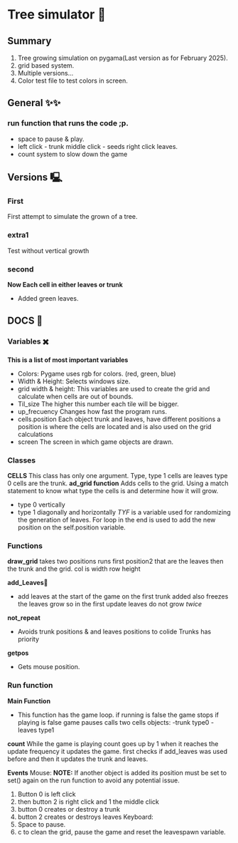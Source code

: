 # Tree simulator 🌳
## Summary
1. Tree growing simulation on pygama(Last version as for February 2025).
2. grid based system.
3. Multiple versions...
4. Color test file to test colors in screen.
## General ✨✨
### run function that runs the code ;p.
- space to pause & play.
- left click - trunk middle click - seeds right click leaves.
- count system to slow down the game
## Versions 🖳
### First
First attempt to simulate the grown of a tree.
### extra1
Test without vertical growth
### second
**Now Each cell in either leaves or trunk**
- Added green leaves.
## DOCS 📓
### Variables ✖️
**This is a list of most important variables**
- Colors: 
Pygame uses rgb for colors. (red, green, blue)
- Width & Height:
Selects windows size.
- grid width & height:
This variables are used to create the grid and calculate when cells are out of bounds.
- Til_size
The higher this number each tile will be bigger. 
- up_frecuency
Changes how fast the program runs. 
- cells.position 
Each object trunk and leaves, have different positions a position is where the cells are located and is also used on the grid calculations
- screen
The screen in which game objects are drawn.
### Classes
**CELLS** 
This class has only one argument. Type, type 1 cells are leaves type 0 cells are the trunk.
**ad_grid function**
Adds cells to the grid. 
Using a match statement to know what type the cells is and determine how it will grow.
- type 0 vertically
- type 1 diagonally and horizontally
*TYF* is a variable used for randomizing the generation of leaves.
For loop in the end is used to add the new position on the self.position variable.
### Functions

**draw_grid**
takes two positions 
runs first position2 that are the leaves
then the trunk and the grid.
col is width row height

**add_Leaves**🍃
- add leaves at the start of the game on the first trunk added
also freezes the leaves grow so in the first update leaves do not grow *twice*

**not_repeat**
- Avoids trunk positions & and leaves positions to colide
Trunks has priority 

**getpos**
- Gets mouse position.
### Run function
**Main Function**
- This function has the game loop.
if running is false the game stops
if playing is false game pauses
calls two cells objects:
-trunk type0
-leaves type1

**count**
While the game is playing count goes up by 1 when it reaches the update frequency it updates the game.
first checks if add_leaves was used before and then it updates the trunk and leaves.

**Events**
Mouse: 
**NOTE:** If another object is added its position must be set to set() again on the run function to avoid any potential issue.
1. Button 0 is left click
2. then button 2 is right click and 1 the middle click
3. button 0 creates or destroy a trunk 
4. button 2 creates or destroys leaves
Keyboard: 
1. Space to pause.
2. c to clean the grid, pause the game and reset the leavespawn variable.